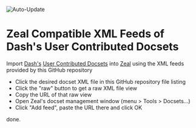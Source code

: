 ![Auto-Update](https://github.com/hashhar/dash-contrib-docset-feeds/workflows/Auto-Update/badge.svg)

# Zeal Compatible XML Feeds of Dash's User Contributed Docsets

Import [Dash's](https://kapeli.com/dash)
[User Contributed Docsets](https://github.com/Kapeli/Dash-User-Contributions)
into [Zeal](https://zealdocs.org/)
using the XML feeds provided by this GitHub repository

- Click the desired docset XML file in this GitHub repository file listing
- Click the "raw" button to get a raw XML file view
- Copy the URL of that raw view
- Open Zeal's docset management window (menu > Tools > Docsets...)
- Click "Add feed", paste the URL there and click OK

done.

